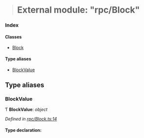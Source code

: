 > # External module: "rpc/Block"

### Index

#### Classes

* [Block](../classes/_rpc_block_.block.md)

#### Type aliases

* [BlockValue](_rpc_block_.md#blockvalue)

## Type aliases

###  BlockValue

Ƭ **BlockValue**: *object*

*Defined in [rpc/Block.ts:14](https://github.com/polkadot-js/api/blob/7772caa/packages/types/src/rpc/Block.ts#L14)*

#### Type declaration: